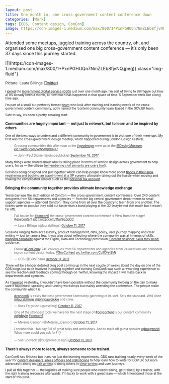 ```yaml
---
layout: post
title: One month in, one cross-government content conference down
categories: [Work]
tags: [GDS, Content design, ConCon]
image: https://cdn-images-1.medium.com/max/800/1*PxnPGHUQn7NmZLEb8fjvNQ.jpeg
---
```


<p class="lead">
  Attended some meetups, juggled training across the country, oh, and organised one big cross-government content conference — it’s only been 37 days since this journey started.
</p>
<!--more-->
![](https://cdn-images-1.medium.com/max/800/1*PxnPGHUQn7NmZLEb8fjvNQ.jpeg){:class="img-fluid"}

<small>Picture: Laura Billings
([Twitter](https://twitter.com/laurabillings/status/918057683873357824))<small>

I [joined](https://medium.com/@johnpauldickie/on-the-move-joining-gds-e382bc3cc82c)
the [Government Digital Service (GDS)](http://gov.uk/gds) just over one month
ago. I’m sort of trying to still figure out how a) it’s already been a month, b)
how much has happened in that space of time. 5 September feels like a long time
ago.

I’m part of a small but perfectly formed
[t](http://twitter.com/laurabillings)[e](https://twitter.com/SueDavis68)[a](https://twitter.com/Ben_Hazell)[m](http://twitter.com/johnpauldickie)
who look after training and learning needs of the cross-government content
community, aptly named the ‘content community team’ based in the GOV.UK team.

Safe to say, it’s been a pretty amazing start.

### Communities are hugely important — not just to network, but to learn and be inspired by others

One of the best ways to understand a different community in government is to
visit one of their meet-ups. My first was the cross-government design meetup,
which happened during London Design Festival.

<blockquote class="twitter-tweet" data-lang="en"><p lang="en" dir="ltr">Crossing communities this afternoon at the <a href="https://twitter.com/hashtag/govdesign?src=hash&amp;ref_src=twsrc%5Etfw">#govdesign</a> meet up at the <a href="https://twitter.com/DesignMuseum?ref_src=twsrc%5Etfw">@DesignMuseum</a>. <a href="https://t.co/wW5VQhDNKr">pic.twitter.com/wW5VQhDNKr</a></p>&mdash; John-Paul Dickie (@johnpauldickie) <a href="https://twitter.com/johnpauldickie/status/909779507040661505?ref_src=twsrc%5Etfw">September 18, 2017</a></blockquote>
<script async src="https://platform.twitter.com/widgets.js" charset="utf-8"></script>

Many things were shared about what is taking place in terms of service design
across government to help users, for us — the citizen ([remembering civil
servants are users
too!](https://twitter.com/LouiseDowne/status/909794643042275328)).

Services being designed and put together which can help people know more about
[floods in their
area](https://twitter.com/LouiseDowne/status/909786495451631616), [registering
and booking an appointment at a GP
surgery](https://twitter.com/LouiseDowne/status/909791576502755328) ultimately
taking out the hassle when moving and making the complicated simpler such as the
[personal tax account](https://twitter.com/JoCArthur/status/909787784520577025).

### Bringing the community together provides ultimate knowledge exchange

Yesterday was the sixth edition of ConCon — the cross-government content
conference. Over 240 content designers from 56 departments and agencies — from
the big central government departments to small support agencies — attended
ConCon. They came from all over the country to learn from one another. The
tickets were so popular they sold out faster than a band playing at the O2
(maybe not that much but it wasn’t far off).

<blockquote class="twitter-tweet" data-lang="en"><p lang="en" dir="ltr">Full house for <a href="https://twitter.com/hashtag/concon6?src=hash&amp;ref_src=twsrc%5Etfw">#concon6</a> the cross-government content conference :) View from the stage! <a href="https://twitter.com/hashtag/govcontent?src=hash&amp;ref_src=twsrc%5Etfw">#govcontent</a> <a href="https://t.co/1fuV6LppOC">pic.twitter.com/1fuV6LppOC</a></p>&mdash; Laura Billings (@laurabillings) <a href="https://twitter.com/laurabillings/status/918057683873357824?ref_src=twsrc%5Etfw">October 11, 2017</a></blockquote>
<script async src="https://platform.twitter.com/widgets.js" charset="utf-8"></script>

Sessions ranging from accessibility, product management, data, policy, user
journey mapping and clear writing — just to name a few. It was also about
reflecting where the community was at in terms of skills, [mapping
capability](https://twitter.com/1mikeowen/status/918054434860617728) against the
Digital, Data and Technology profession [‘Content designer: skills they
need’](https://www.gov.uk/government/publications/content-designer-skills-they-need/content-designer-skills-they-need)
guidance.

<blockquote class="twitter-tweet" data-lang="en"><p lang="en" dir="ltr">Follow <a href="https://twitter.com/hashtag/ConCon6?src=hash&amp;ref_src=twsrc%5Etfw">#ConCon6</a>: 240 colleagues from 56 departments and agencies from 24 locations are collaborating on content design today. <a href="https://twitter.com/hashtag/GovContent?src=hash&amp;ref_src=twsrc%5Etfw">#GovContent</a> <a href="https://t.co/Cg1X4et8Mj">pic.twitter.com/Cg1X4et8Mj</a></p>&mdash; GDS (@GDSTeam) <a href="https://twitter.com/GDSTeam/status/918032118374174720?ref_src=twsrc%5Etfw">October 11, 2017</a></blockquote>
<script async src="https://platform.twitter.com/widgets.js" charset="utf-8"></script>


There will be a longer detailed blog post coming up in the next couple of weeks
about the day on one of the GDS blogs but to be involved in pulling together and
running ConCon6 was such a rewarding experience to see the reaction and feedback
coming through on Twitter, knowing the impact it will make back in departments
and agencies.

As I [tweeted](https://twitter.com/johnpauldickie/status/918170326604963841)
yesterday, it wouldn’t have been possible without the community helping on the
day to make sure it happened, speaking and running workshops but mainly
attending the conference. The people make the community what it is.

<blockquote class="twitter-tweet" data-lang="en"><p lang="en" dir="ltr"><a href="https://twitter.com/hashtag/concon6?src=hash&amp;ref_src=twsrc%5Etfw">#concon6</a> is easily the best government community gathering of its sort. Sets the standard. Well done <a href="https://twitter.com/laurabillings?ref_src=twsrc%5Etfw">@laurabillings</a> <a href="https://twitter.com/johnpauldickie?ref_src=twsrc%5Etfw">@johnpauldickie</a> and crew.</p>&mdash; Ross Ferguson (@rossferg) <a href="https://twitter.com/rossferg/status/918095641510805504?ref_src=twsrc%5Etfw">October 11, 2017</a></blockquote>
<script async src="https://platform.twitter.com/widgets.js" charset="utf-8"></script>

<blockquote class="twitter-tweet" data-lang="en"><p lang="en" dir="ltr">One of the strongest tools we have for the next stage of <a href="https://twitter.com/hashtag/govcontent?src=hash&amp;ref_src=twsrc%5Etfw">#govcontent</a> is our content community <a href="https://twitter.com/tjrdoyle?ref_src=twsrc%5Etfw">@tjrdoyle</a> <a href="https://twitter.com/hashtag/concon6?src=hash&amp;ref_src=twsrc%5Etfw">#concon6</a></p>&mdash; Melanie Cannon (@Melanie__Cannon) <a href="https://twitter.com/Melanie__Cannon/status/918047635398889472?ref_src=twsrc%5Etfw">October 11, 2017</a></blockquote>
<script async src="https://platform.twitter.com/widgets.js" charset="utf-8"></script>

<blockquote class="twitter-tweet" data-lang="en"><p lang="en" dir="ltr">I second that - fab day full of great talks and workshops. And to top it off guest speaker <a href="https://twitter.com/boagworld?ref_src=twsrc%5Etfw">@boagworld</a> What more could you ask for? 👌</p>&mdash; Sue Spevack (@SuepremeDesign) <a href="https://twitter.com/SuepremeDesign/status/918170860040675328?ref_src=twsrc%5Etfw">October 11, 2017</a></blockquote>
<script async src="https://platform.twitter.com/widgets.js" charset="utf-8"></script>

### There’s always more to learn, always someone to be trained.

ConCon6 has finished but thats not just the learning experiences. GDS runs
training nearly every week of the year for [content designers, press officers
and statisticians](https://gds.blog.gov.uk/tag/training/) to help learn how to
write for GOV.UK but more advanced training on [pair
writing](https://gds.blog.gov.uk/2016/09/21/it-takes-2-how-we-use-pair-writing/),
training others in [clear
writing](https://gds.blog.gov.uk/2017/03/15/clear-writing-training-helps-the-whole-organisation/)
and user journeys.

I pull all this together — the logistics of making sure people who need
training, get trained, by a trainer, with the right training resources
afterwards. I’m lucky to work with a great team — which I mentioned those at the
start of this post.
